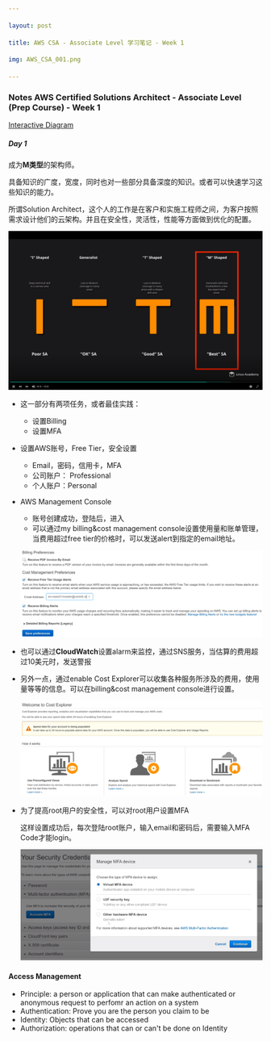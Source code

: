 ```yaml
---

layout: post

title: AWS CSA - Associate Level 学习笔记 - Week 1

img: AWS_CSA_001.png

---
```


### Notes AWS Certified Solutions Architect - Associate Level (Prep Course) - Week 1



[Interactive Diagram](https://interactive.linuxacademy.com/diagrams/AWSSolutionsArchitectPreview.html)

##### Day 1

成为**M类型**的架构师。

具备知识的广度，宽度，同时也对一些部分具备深度的知识。或者可以快速学习这些知识的能力。

所谓Solution Architect，这个人的工作是在客户和实施工程师之间，为客户按照需求设计他们的云架构。并且在安全性，灵活性，性能等方面做到优化的配置。



![image-20190826140924846](../img/image-20190826140924846.png)



- 这一部分有两项任务，或者最佳实践：
  * 设置Billing
  * 设置MFA

- 设置AWS账号，Free Tier，安全设置

  - Email，密码，信用卡，MFA
  - 公司账户： Professional
  - 个人账户：Personal

- AWS Management Console

  - 账号创建成功，登陆后，进入
  - 可以通过my billing&cost management console设置使用量和账单管理，当费用超过free tier的价格时，可以发送alert到指定的email地址。

  

  ![image-20190826142810052](../img/image-20190826142810052.png)

  

- 也可以通过**CloudWatch**设置alarm来监控，通过SNS服务，当估算的费用超过10美元时，发送警报

- 另外一点，通过enable Cost Explorer可以收集各种服务所涉及的费用，使用量等等的信息。可以在billing&cost management console进行设置。

  ![image-20190826143733256](../img/image-20190826143733256.png)

- 为了提高root用户的安全性，可以对root用户设置MFA

  这样设置成功后，每次登陆root账户，输入email和密码后，需要输入MFA Code才能login。

  

  ![image-20190826143959169](../img/image-20190826143959169.png)



#### Access Management

- Principle: a person or application that can make authenticated or anonymous request to perfomr an action on a system
- Authentication: Prove you are the person you claim to be
- Identity: Objects that can be accessed
- Authorization: operations that can or can't be done on Identity